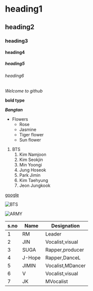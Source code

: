 # heading1
## heading2
### heading3
#### heading4
##### heading5
###### heading6

*Welcome to github*

**bold type**

***Bangtan***

* Flowers
   * Rose
   * Jasmine
   * Tiger flower
   * Sun flower
   
 1. BTS
     1. Kim Namjoon
     2. Kim Seokjin
     3. Min Yoongi
     4. Jung Hoseok
     5. Park Jimin
     6. Kim Taehyung
     7. Jeon Jungkook

[google](https://www.google.com/)

![BTS](https://img.i-scmp.com/cdn-cgi/image/fit=contain,width=1098,format=auto/sites/default/files/styles/1200x800/public/d8/images/canvas/2021/07/08/62d30fc0-81a2-4093-b5aa-182a94855233_386389bf.jpg?itok=394kwgGN&v=1625719813)

![ARMY](https://i.zoomtventertainment.com/story/BTS_Army_1.png?tr=w-1200,h-900)

s.no|Name|Designation
----|----|-----------
1|RM|Leader
2|JIN|Vocalist,visual
3|SUGA|Rapper,producer
4|J-Hope|Rapper,DanceL
5|JIMIN|Vocalist,MDancer
6|V|Vocalist,visual
7|JK|MVocalist
